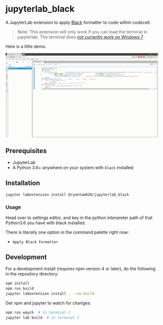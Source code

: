 # jupyterlab_black

A JupyterLab extension to apply [Black](https://github.com/ambv/black) formatter to code within codecell.

> Note: This extension will only work if you can load the terminal in jupyterlab. The terminal does [not currently work on Windows 7](https://github.com/jupyterlab/jupyterlab/issues/3647)

Here is a little demo.

![](jupyterlab_black_demo.gif)

## Prerequisites

* JupyterLab
* A Python 3.6+ anywhere on your system with `black` installed

## Installation

```bash
jupyter labextension install @ryantam626/jupyterlab_black
```

### Usage

Head over to settings editor, and key in the python interpreter path of that Python3.6 you have with black installed.

There is literally one option in the command palette right now:

* `Apply Black Formatter`

## Development

For a development install (requires npm version 4 or later), do the following in the repository directory:

```bash
npm install
npm run build
jupyter labextension install . --no-build
```

Get npm and jupyter to watch for changes:

```bash
npm run waych  # in terminal 1
jupyter lab build  # in terminal 2
```
